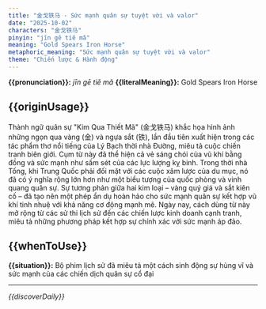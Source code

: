 ```yaml
---
title: "金戈铁马 - Sức mạnh quân sự tuyệt vời và valor"
date: "2025-10-02"
characters: "金戈铁马"
pinyin: "jīn gē tiě mǎ"
meaning: "Gold Spears Iron Horse"
metaphoric_meaning: "Sức mạnh quân sự tuyệt vời và valor"
theme: "Chiến lược & Hành động"
---
```


**{{pronunciation}}:** *jīn gē tiě mǎ*
**{{literalMeaning}}:** Gold Spears Iron Horse

## {{originUsage}}

Thành ngữ quân sự "Kim Qua Thiết Mã" (金戈铁马) khắc họa hình ảnh những ngọn qua vàng (金) và ngựa sắt (铁), lần đầu tiên xuất hiện trong các tác phẩm thơ nổi tiếng của Lý Bạch thời nhà Đường, miêu tả cuộc chiến tranh biên giới. Cụm từ này đã thể hiện cả vẻ sáng chói của vũ khí bằng đồng và sức mạnh như sấm sét của các lực lượng kỵ binh. Trong thời nhà Tống, khi Trung Quốc phải đối mặt với các cuộc xâm lược của du mục, nó đã có ý nghĩa rộng lớn hơn như một biểu tượng của quốc phòng và vinh quang quân sự. Sự tương phản giữa hai kim loại – vàng quý giá và sắt kiên cố – đã tạo nên một phép ẩn dụ hoàn hảo cho sức mạnh quân sự kết hợp vũ khí tinh nhuệ với khả năng cơ động mạnh mẽ. Ngày nay, cách dùng từ này mở rộng từ các sử thi lịch sử đến các chiến lược kinh doanh cạnh tranh, miêu tả những phương pháp kết hợp sự chính xác với sức mạnh áp đảo.

## {{whenToUse}}

**{{situation}}:** Bộ phim lịch sử đã miêu tả một cách sinh động sự hùng vĩ và sức mạnh của các chiến dịch quân sự cổ đại

---

*{{discoverDaily}}*

